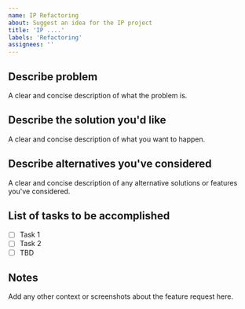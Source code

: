```yaml
---
name: IP Refactoring
about: Suggest an idea for the IP project
title: 'IP ....'
labels: 'Refactoring'
assignees: ''
---
```


## Describe problem

A clear and concise description of what the problem is.

## Describe the solution you'd like

A clear and concise description of what you want to happen.

## Describe alternatives you've considered

A clear and concise description of any alternative solutions or features you've considered.

## List of tasks to be accomplished

- [ ] Task 1
- [ ] Task 2
- [ ] TBD

## Notes

Add any other context or screenshots about the feature request here.
